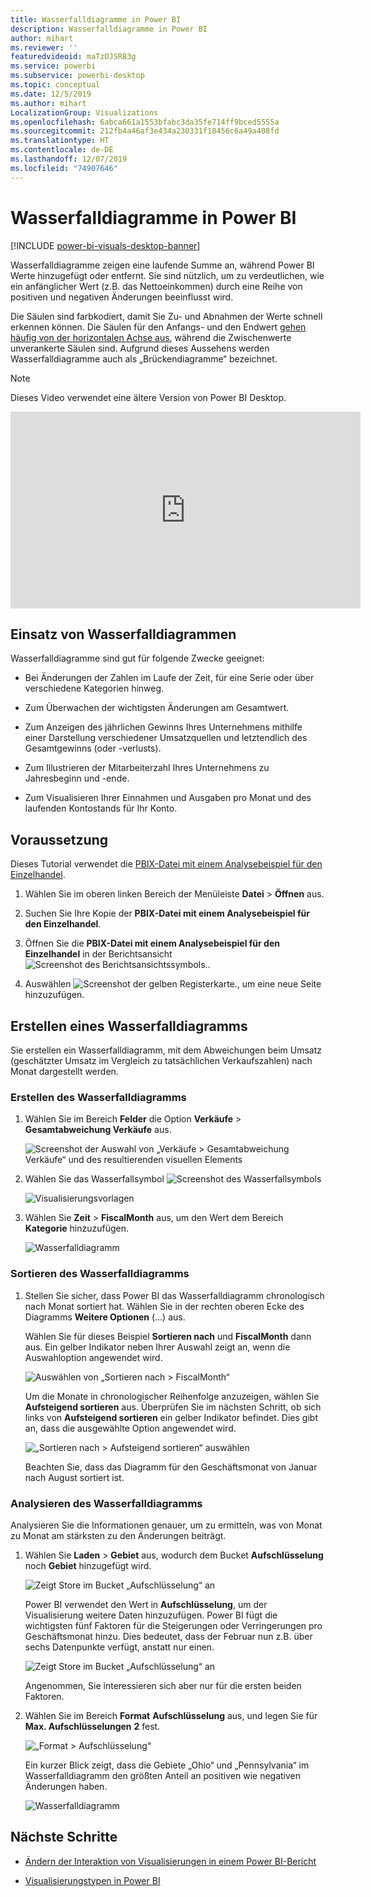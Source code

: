 ```yaml
---
title: Wasserfalldiagramme in Power BI
description: Wasserfalldiagramme in Power BI
author: mihart
ms.reviewer: ''
featuredvideoid: maTzOJSRB3g
ms.service: powerbi
ms.subservice: powerbi-desktop
ms.topic: conceptual
ms.date: 12/5/2019
ms.author: mihart
LocalizationGroup: Visualizations
ms.openlocfilehash: 6abca661a1553bfabc3da35fe714ff9bced5555a
ms.sourcegitcommit: 212fb4a46af3e434a230331f18456c6a49a408fd
ms.translationtype: HT
ms.contentlocale: de-DE
ms.lasthandoff: 12/07/2019
ms.locfileid: "74907646"
---
```

# <a name="waterfall-charts-in-power-bi"></a>Wasserfalldiagramme in Power BI

[!INCLUDE [power-bi-visuals-desktop-banner](../includes/power-bi-visuals-desktop-banner.md)]

Wasserfalldiagramme zeigen eine laufende Summe an, während Power BI Werte hinzugefügt oder entfernt. Sie sind nützlich, um zu verdeutlichen, wie ein anfänglicher Wert (z.B. das Nettoeinkommen) durch eine Reihe von positiven und negativen Änderungen beeinflusst wird.

Die Säulen sind farbkodiert, damit Sie Zu- und Abnahmen der Werte schnell erkennen können. Die Säulen für den Anfangs- und den Endwert [gehen häufig von der horizontalen Achse aus](https://support.office.com/article/Create-a-waterfall-chart-in-Office-2016-for-Windows-8de1ece4-ff21-4d37-acd7-546f5527f185#BKMK_Float "Starten Sie auf der horizontalen Achse"), während die Zwischenwerte unverankerte Säulen sind. Aufgrund dieses Aussehens werden Wasserfalldiagramme auch als „Brückendiagramme“ bezeichnet.

   > [!NOTE]
   > Dieses Video verwendet eine ältere Version von Power BI Desktop.
   > 
   > 

<iframe width="560" height="315" src="https://www.youtube.com/embed/qKRZPBnaUXM" frameborder="0" allow="autoplay; encrypted-media" allowfullscreen></iframe>

## <a name="when-to-use-a-waterfall-chart"></a>Einsatz von Wasserfalldiagrammen

Wasserfalldiagramme sind gut für folgende Zwecke geeignet:

* Bei Änderungen der Zahlen im Laufe der Zeit, für eine Serie oder über verschiedene Kategorien hinweg.

* Zum Überwachen der wichtigsten Änderungen am Gesamtwert.

* Zum Anzeigen des jährlichen Gewinns Ihres Unternehmens mithilfe einer Darstellung verschiedener Umsatzquellen und letztendlich des Gesamtgewinns (oder -verlusts).

* Zum Illustrieren der Mitarbeiterzahl Ihres Unternehmens zu Jahresbeginn und -ende.

* Zum Visualisieren Ihrer Einnahmen und Ausgaben pro Monat und des laufenden Kontostands für Ihr Konto.

## <a name="prerequisite"></a>Voraussetzung

Dieses Tutorial verwendet die [PBIX-Datei mit einem Analysebeispiel für den Einzelhandel](https://download.microsoft.com/download/9/6/D/96DDC2FF-2568-491D-AAFA-AFDD6F763AE3/Retail%20Analysis%20Sample%20PBIX.pbix).

1. Wählen Sie im oberen linken Bereich der Menüleiste **Datei** > **Öffnen** aus.
   
2. Suchen Sie Ihre Kopie der **PBIX-Datei mit einem Analysebeispiel für den Einzelhandel**.

1. Öffnen Sie die **PBIX-Datei mit einem Analysebeispiel für den Einzelhandel** in der Berichtsansicht ![Screenshot des Berichtsansichtssymbols.](media/power-bi-visualization-kpi/power-bi-report-view.png).

1. Auswählen ![Screenshot der gelben Registerkarte.,](media/power-bi-visualization-kpi/power-bi-yellow-tab.png) um eine neue Seite hinzuzufügen.


## <a name="create-a-waterfall-chart"></a>Erstellen eines Wasserfalldiagramms

Sie erstellen ein Wasserfalldiagramm, mit dem Abweichungen beim Umsatz (geschätzter Umsatz im Vergleich zu tatsächlichen Verkaufszahlen) nach Monat dargestellt werden.

### <a name="build-the-waterfall-chart"></a>Erstellen des Wasserfalldiagramms

1. Wählen Sie im Bereich **Felder** die Option **Verkäufe** > **Gesamtabweichung Verkäufe** aus.

   ![Screenshot der Auswahl von „Verkäufe > Gesamtabweichung Verkäufe“ und des resultierenden visuellen Elements](media/power-bi-visualization-waterfall-charts/power-bi-bar.png)

1. Wählen Sie das Wasserfallsymbol ![Screenshot des Wasserfallsymbols](media/power-bi-visualization-waterfall-charts/power-bi-waterfall-icon.png)

    ![Visualisierungsvorlagen](media/power-bi-visualization-waterfall-charts/convert-waterfall.png)

1. Wählen Sie **Zeit** > **FiscalMonth** aus, um den Wert dem Bereich **Kategorie** hinzuzufügen.

    ![Wasserfalldiagramm](media/power-bi-visualization-waterfall-charts/power-bi-waterfall-month.png)

### <a name="sort-the-waterfall-chart"></a>Sortieren des Wasserfalldiagramms

1. Stellen Sie sicher, dass Power BI das Wasserfalldiagramm chronologisch nach Monat sortiert hat. Wählen Sie in der rechten oberen Ecke des Diagramms **Weitere Optionen** (...) aus.

    Wählen Sie für dieses Beispiel **Sortieren nach** und **FiscalMonth** dann aus. Ein gelber Indikator neben Ihrer Auswahl zeigt an, wenn die Auswahloption angewendet wird.

    ![Auswählen von „Sortieren nach > FiscalMonth“](media/power-bi-visualization-waterfall-charts/power-bi-sort-by-fiscalmonth.png)
    
    Um die Monate in chronologischer Reihenfolge anzuzeigen, wählen Sie **Aufsteigend sortieren** aus. Überprüfen Sie im nächsten Schritt, ob sich links von **Aufsteigend sortieren** ein gelber Indikator befindet. Dies gibt an, dass die ausgewählte Option angewendet wird.

    ![„Sortieren nach > Aufsteigend sortieren“ auswählen](media/power-bi-visualization-waterfall-charts/power-bi-waterfall-ascending.png)

    

    Beachten Sie, dass das Diagramm für den Geschäftsmonat von Januar nach August sortiert ist.  

### <a name="explore-the-waterfall-chart"></a>Analysieren des Wasserfalldiagramms

Analysieren Sie die Informationen genauer, um zu ermitteln, was von Monat zu Monat am stärksten zu den Änderungen beiträgt.

1.  Wählen Sie **Laden** > **Gebiet** aus, wodurch dem Bucket **Aufschlüsselung** noch **Gebiet** hinzugefügt wird.

    ![Zeigt Store im Bucket „Aufschlüsselung“ an](media/power-bi-visualization-waterfall-charts/power-bi-waterfall-breakdown.png)

    Power BI verwendet den Wert in **Aufschlüsselung**, um der Visualisierung weitere Daten hinzuzufügen. Power BI fügt die wichtigsten fünf Faktoren für die Steigerungen oder Verringerungen pro Geschäftsmonat hinzu. Dies bedeutet, dass der Februar nun z.B. über sechs Datenpunkte verfügt, anstatt nur einen.  

    ![Zeigt Store im Bucket „Aufschlüsselung“ an](media/power-bi-visualization-waterfall-charts/power-bi-waterfall-breakdown-default.png)

    Angenommen, Sie interessieren sich aber nur für die ersten beiden Faktoren.

1. Wählen Sie im Bereich **Format** **Aufschlüsselung** aus, und legen Sie für **Max. Aufschlüsselungen** **2** fest.

    ![„Format > Aufschlüsselung“](media/power-bi-visualization-waterfall-charts/power-bi-waterfall-breakdown-two.png)

    Ein kurzer Blick zeigt, dass die Gebiete „Ohio“ und „Pennsylvania“ im Wasserfalldiagramm den größten Anteil an positiven wie negativen Änderungen haben.

    ![Wasserfalldiagramm](media/power-bi-visualization-waterfall-charts/power-bi-axis-waterfall.png)

## <a name="next-steps"></a>Nächste Schritte

* [Ändern der Interaktion von Visualisierungen in einem Power BI-Bericht](../service-reports-visual-interactions.md)

* [Visualisierungstypen in Power BI](power-bi-visualization-types-for-reports-and-q-and-a.md)
